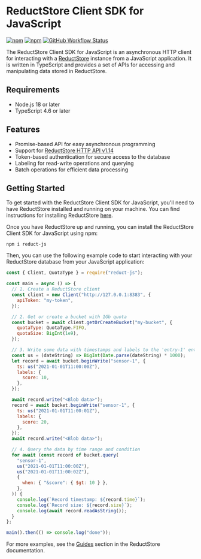 # ReductStore Client SDK for JavaScript

[![npm](https://img.shields.io/npm/v/reduct-js)](https://www.npmjs.com/package/reduct-js)
[![npm](https://img.shields.io/npm/dm/reduct-js)](https://www.npmjs.com/package/reduct-js)
[![GitHub Workflow Status](https://img.shields.io/github/actions/workflow/status/reductstore/reduct-js/ci.yml?branch=main)](https://github.com/reductstore/reduct-js/actions)

The ReductStore Client SDK for JavaScript is an asynchronous HTTP client for interacting with
a [ReductStore](https://www.reduct.store) instance from a JavaScript application. It is written in TypeScript and provides a set of APIs for accessing and manipulating
data stored in ReductStore.

## Requirements

- Node.js 18 or later
- TypeScript 4.6 or later

## Features

- Promise-based API for easy asynchronous programming
- Support for [ReductStore HTTP API v1.14](https://www.reduct.store/docs/http-api)
- Token-based authentication for secure access to the database
- Labeling for read-write operations and querying
- Batch operations for efficient data processing

## Getting Started

To get started with the ReductStore Client SDK for JavaScript, you'll need to have ReductStore installed and running on
your machine. You can find instructions for installing ReductStore [here](https://www.reduct.store/docs/getting-started#docker).

Once you have ReductStore up and running, you can install the ReductStore Client SDK for JavaScript using npm:

```
npm i reduct-js
```

Then, you can use the following example code to start interacting with your ReductStore database from your JavaScript
application:

```js
const { Client, QuotaType } = require("reduct-js");

const main = async () => {
  // 1. Create a ReductStore client
  const client = new Client("http://127.0.0.1:8383", {
    apiToken: "my-token",
  });

  // 2. Get or create a bucket with 1Gb quota
  const bucket = await client.getOrCreateBucket("my-bucket", {
    quotaType: QuotaType.FIFO,
    quotaSize: BigInt(1e9),
  });

  // 3. Write some data with timestamps and labels to the 'entry-1' entry
  const us = (dateString) => BigInt(Date.parse(dateString) * 1000);
  let record = await bucket.beginWrite("sensor-1", {
    ts: us("2021-01-01T11:00:00Z"),
    labels: {
      score: 10,
    },
  });

  await record.write("<Blob data>");
  record = await bucket.beginWrite("sensor-1", {
    ts: us("2021-01-01T11:00:01Z"),
    labels: {
      score: 20,
    },
  });
  await record.write("<Blob data>");

  // 4. Query the data by time range and condition
  for await (const record of bucket.query(
    "sensor-1",
    us("2021-01-01T11:00:00Z"),
    us("2021-01-01T11:00:02Z"),
    {
      when: { "&score": { $gt: 10 } },
    },
  )) {
    console.log(`Record timestamp: ${record.time}`);
    console.log(`Record size: ${record.size}`);
    console.log(await record.readAsString());
  }
};

main().then(() => console.log("done"));
```

For more examples, see the [Guides](https://www.reduct.store/docs/guides) section in the ReductStore documentation.
